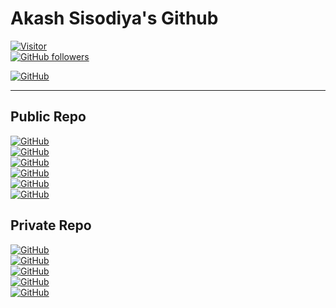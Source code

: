 # Akash Sisodiya's Github

[![Visitor](https://visitor-badge.laobi.icu/badge?page_id=aasisodiya.aasisodiya)](https://github.com/aasisodiya)  
[![GitHub followers](https://img.shields.io/github/followers/aasisodiya.svg?style=social&label=Follow)](https://github.com/aasisodiya?tab=followers)

[![GitHub](https://img.shields.io/badge/GitHub-aasisodiya-ffa500?style=for-the-badge&logo=github&logoColor=white&labelColor=181717)](https://github.com/aasisodiya)

---

## Public Repo

[![GitHub](https://img.shields.io/badge/GitHub-aasisodiya/Go-ffa500?style=for-the-badge&logo=github&logoColor=white&labelColor=181717)](https://aasisodiya.github.io/go/)  
[![GitHub](https://img.shields.io/badge/GitHub-aasisodiya/General-ffa500?style=for-the-badge&logo=github&logoColor=white&labelColor=181717)](https://aasisodiya.github.io/general/)  
[![GitHub](https://img.shields.io/badge/GitHub-aasisodiya/NodeJs-ffa500?style=for-the-badge&logo=github&logoColor=white&labelColor=181717)](https://aasisodiya.github.io/nodejs)  
[![GitHub](https://img.shields.io/badge/GitHub-aasisodiya/WebProject-ffa500?style=for-the-badge&logo=github&logoColor=white&labelColor=181717)](https://aasisodiya.github.io/WebProjects/)  
[![GitHub](https://img.shields.io/badge/GitHub-aasisodiya/IaC%20and%20Serverless-ffa500?style=for-the-badge&logo=github&logoColor=white&labelColor=181717)](https://aasisodiya.github.io/IaC-And-Serverless-Application/)  
[![GitHub](https://img.shields.io/badge/GitHub-aasisodiya/alexa-ffa500?style=for-the-badge&logo=github&logoColor=white&labelColor=181717)](https://github.com/aasisodiya/alexa)  

## Private Repo

[![GitHub](https://img.shields.io/badge/GitHub-aasisodiya/aws-ffa500?style=for-the-badge&logo=github&logoColor=white&labelColor=181717)](https://github.com/aasisodiya/aws)  
[![GitHub](https://img.shields.io/badge/GitHub-aasisodiya/hackerrank-ffa500?style=for-the-badge&logo=github&logoColor=white&labelColor=181717)](https://github.com/aasisodiya/hackerrank)  
[![GitHub](https://img.shields.io/badge/GitHub-aasisodiya/heroku-ffa500?style=for-the-badge&logo=github&logoColor=white&labelColor=181717)](https://github.com/aasisodiya/heroku)  
[![GitHub](https://img.shields.io/badge/GitHub-aasisodiya/design-ffa500?style=for-the-badge&logo=github&logoColor=white&labelColor=181717)](https://github.com/aasisodiya/design)  
[![GitHub](https://img.shields.io/badge/GitHub-aasisodiya/reactnative-ffa500?style=for-the-badge&logo=github&logoColor=white&labelColor=181717)](https://github.com/aasisodiya/react-native)  
